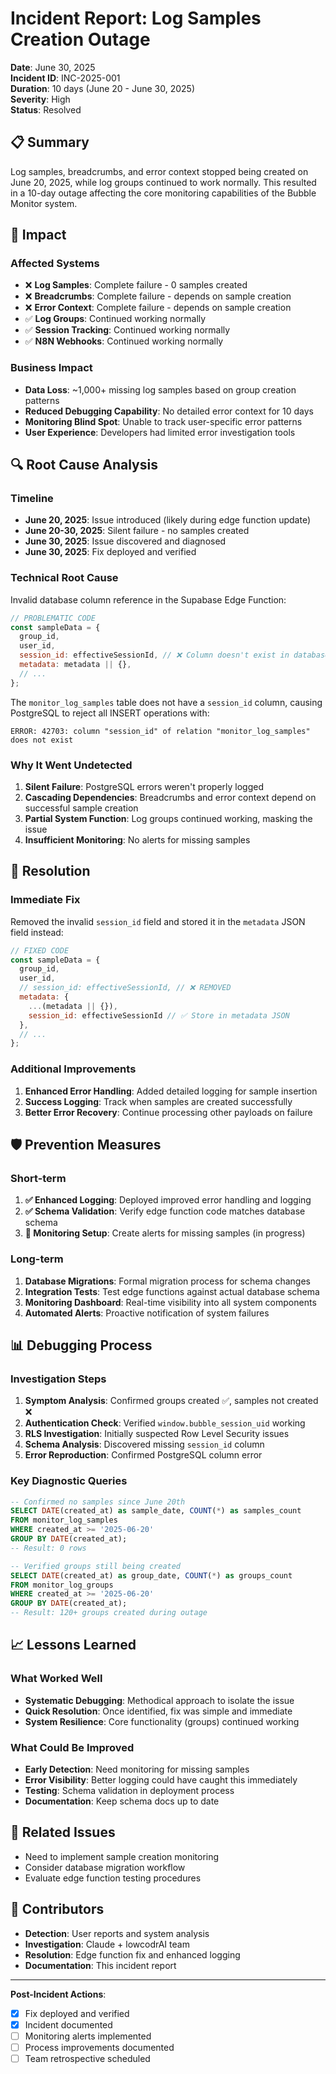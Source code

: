 # Incident Report: Log Samples Creation Outage

**Date**: June 30, 2025  
**Incident ID**: INC-2025-001  
**Duration**: 10 days (June 20 - June 30, 2025)  
**Severity**: High  
**Status**: Resolved  

## 📋 Summary

Log samples, breadcrumbs, and error context stopped being created on June 20, 2025, while log groups continued to work normally. This resulted in a 10-day outage affecting the core monitoring capabilities of the Bubble Monitor system.

## 🎯 Impact

### Affected Systems
- ❌ **Log Samples**: Complete failure - 0 samples created
- ❌ **Breadcrumbs**: Complete failure - depends on sample creation
- ❌ **Error Context**: Complete failure - depends on sample creation
- ✅ **Log Groups**: Continued working normally
- ✅ **Session Tracking**: Continued working normally
- ✅ **N8N Webhooks**: Continued working normally

### Business Impact
- **Data Loss**: ~1,000+ missing log samples based on group creation patterns
- **Reduced Debugging Capability**: No detailed error context for 10 days
- **Monitoring Blind Spot**: Unable to track user-specific error patterns
- **User Experience**: Developers had limited error investigation tools

## 🔍 Root Cause Analysis

### Timeline
- **June 20, 2025**: Issue introduced (likely during edge function update)
- **June 20-30, 2025**: Silent failure - no samples created
- **June 30, 2025**: Issue discovered and diagnosed
- **June 30, 2025**: Fix deployed and verified

### Technical Root Cause
Invalid database column reference in the Supabase Edge Function:

```javascript
// PROBLEMATIC CODE
const sampleData = {
  group_id,
  user_id,
  session_id: effectiveSessionId, // ❌ Column doesn't exist in database!
  metadata: metadata || {},
  // ...
};
```

The `monitor_log_samples` table does not have a `session_id` column, causing PostgreSQL to reject all INSERT operations with:
```
ERROR: 42703: column "session_id" of relation "monitor_log_samples" does not exist
```

### Why It Went Undetected
1. **Silent Failure**: PostgreSQL errors weren't properly logged
2. **Cascading Dependencies**: Breadcrumbs and error context depend on successful sample creation
3. **Partial System Function**: Log groups continued working, masking the issue
4. **Insufficient Monitoring**: No alerts for missing samples

## 🔧 Resolution

### Immediate Fix
Removed the invalid `session_id` field and stored it in the `metadata` JSON field instead:

```javascript
// FIXED CODE
const sampleData = {
  group_id,
  user_id,
  // session_id: effectiveSessionId, // ❌ REMOVED
  metadata: {
    ...(metadata || {}),
    session_id: effectiveSessionId // ✅ Store in metadata JSON
  },
  // ...
};
```

### Additional Improvements
1. **Enhanced Error Handling**: Added detailed logging for sample insertion
2. **Success Logging**: Track when samples are created successfully
3. **Better Error Recovery**: Continue processing other payloads on failure

## 🛡️ Prevention Measures

### Short-term
1. **✅ Enhanced Logging**: Deployed improved error handling and logging
2. **✅ Schema Validation**: Verify edge function code matches database schema
3. **🔄 Monitoring Setup**: Create alerts for missing samples (in progress)

### Long-term
1. **Database Migrations**: Formal migration process for schema changes
2. **Integration Tests**: Test edge functions against actual database schema
3. **Monitoring Dashboard**: Real-time visibility into all system components
4. **Automated Alerts**: Proactive notification of system failures

## 📊 Debugging Process

### Investigation Steps
1. **Symptom Analysis**: Confirmed groups created ✅, samples not created ❌
2. **Authentication Check**: Verified `window.bubble_session_uid` working
3. **RLS Investigation**: Initially suspected Row Level Security issues
4. **Schema Analysis**: Discovered missing `session_id` column
5. **Error Reproduction**: Confirmed PostgreSQL column error

### Key Diagnostic Queries
```sql
-- Confirmed no samples since June 20th
SELECT DATE(created_at) as sample_date, COUNT(*) as samples_count
FROM monitor_log_samples 
WHERE created_at >= '2025-06-20'
GROUP BY DATE(created_at);
-- Result: 0 rows

-- Verified groups still being created  
SELECT DATE(created_at) as group_date, COUNT(*) as groups_count
FROM monitor_log_groups 
WHERE created_at >= '2025-06-20'
GROUP BY DATE(created_at);
-- Result: 120+ groups created during outage
```

## 📈 Lessons Learned

### What Worked Well
- **Systematic Debugging**: Methodical approach to isolate the issue
- **Quick Resolution**: Once identified, fix was simple and immediate
- **System Resilience**: Core functionality (groups) continued working

### What Could Be Improved
- **Early Detection**: Need monitoring for missing samples
- **Error Visibility**: Better logging could have caught this immediately
- **Testing**: Schema validation in deployment process
- **Documentation**: Keep schema docs up to date

## 🔗 Related Issues
- Need to implement sample creation monitoring
- Consider database migration workflow
- Evaluate edge function testing procedures

## 👥 Contributors
- **Detection**: User reports and system analysis
- **Investigation**: Claude + lowcodrAI team
- **Resolution**: Edge function fix and enhanced logging
- **Documentation**: This incident report

---

**Post-Incident Actions**:
- [x] Fix deployed and verified
- [x] Incident documented
- [ ] Monitoring alerts implemented
- [ ] Process improvements documented
- [ ] Team retrospective scheduled
